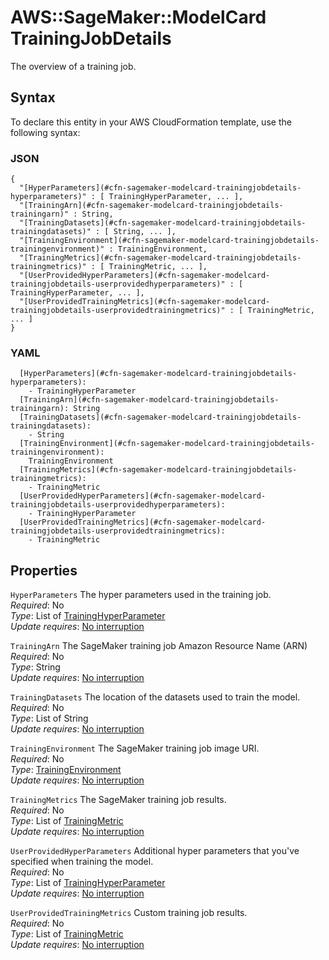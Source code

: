 # AWS::SageMaker::ModelCard TrainingJobDetails<a name="aws-properties-sagemaker-modelcard-trainingjobdetails"></a>

The overview of a training job\.

## Syntax<a name="aws-properties-sagemaker-modelcard-trainingjobdetails-syntax"></a>

To declare this entity in your AWS CloudFormation template, use the following syntax:

### JSON<a name="aws-properties-sagemaker-modelcard-trainingjobdetails-syntax.json"></a>

```
{
  "[HyperParameters](#cfn-sagemaker-modelcard-trainingjobdetails-hyperparameters)" : [ TrainingHyperParameter, ... ],
  "[TrainingArn](#cfn-sagemaker-modelcard-trainingjobdetails-trainingarn)" : String,
  "[TrainingDatasets](#cfn-sagemaker-modelcard-trainingjobdetails-trainingdatasets)" : [ String, ... ],
  "[TrainingEnvironment](#cfn-sagemaker-modelcard-trainingjobdetails-trainingenvironment)" : TrainingEnvironment,
  "[TrainingMetrics](#cfn-sagemaker-modelcard-trainingjobdetails-trainingmetrics)" : [ TrainingMetric, ... ],
  "[UserProvidedHyperParameters](#cfn-sagemaker-modelcard-trainingjobdetails-userprovidedhyperparameters)" : [ TrainingHyperParameter, ... ],
  "[UserProvidedTrainingMetrics](#cfn-sagemaker-modelcard-trainingjobdetails-userprovidedtrainingmetrics)" : [ TrainingMetric, ... ]
}
```

### YAML<a name="aws-properties-sagemaker-modelcard-trainingjobdetails-syntax.yaml"></a>

```
  [HyperParameters](#cfn-sagemaker-modelcard-trainingjobdetails-hyperparameters):
    - TrainingHyperParameter
  [TrainingArn](#cfn-sagemaker-modelcard-trainingjobdetails-trainingarn): String
  [TrainingDatasets](#cfn-sagemaker-modelcard-trainingjobdetails-trainingdatasets):
    - String
  [TrainingEnvironment](#cfn-sagemaker-modelcard-trainingjobdetails-trainingenvironment):
    TrainingEnvironment
  [TrainingMetrics](#cfn-sagemaker-modelcard-trainingjobdetails-trainingmetrics):
    - TrainingMetric
  [UserProvidedHyperParameters](#cfn-sagemaker-modelcard-trainingjobdetails-userprovidedhyperparameters):
    - TrainingHyperParameter
  [UserProvidedTrainingMetrics](#cfn-sagemaker-modelcard-trainingjobdetails-userprovidedtrainingmetrics):
    - TrainingMetric
```

## Properties<a name="aws-properties-sagemaker-modelcard-trainingjobdetails-properties"></a>

`HyperParameters` <a name="cfn-sagemaker-modelcard-trainingjobdetails-hyperparameters"></a>
The hyper parameters used in the training job\.  
_Required_: No  
_Type_: List of [TrainingHyperParameter](aws-properties-sagemaker-modelcard-traininghyperparameter.md)  
_Update requires_: [No interruption](https://docs.aws.amazon.com/AWSCloudFormation/latest/UserGuide/using-cfn-updating-stacks-update-behaviors.html#update-no-interrupt)

`TrainingArn` <a name="cfn-sagemaker-modelcard-trainingjobdetails-trainingarn"></a>
The SageMaker training job Amazon Resource Name \(ARN\)  
_Required_: No  
_Type_: String  
_Update requires_: [No interruption](https://docs.aws.amazon.com/AWSCloudFormation/latest/UserGuide/using-cfn-updating-stacks-update-behaviors.html#update-no-interrupt)

`TrainingDatasets` <a name="cfn-sagemaker-modelcard-trainingjobdetails-trainingdatasets"></a>
The location of the datasets used to train the model\.  
_Required_: No  
_Type_: List of String  
_Update requires_: [No interruption](https://docs.aws.amazon.com/AWSCloudFormation/latest/UserGuide/using-cfn-updating-stacks-update-behaviors.html#update-no-interrupt)

`TrainingEnvironment` <a name="cfn-sagemaker-modelcard-trainingjobdetails-trainingenvironment"></a>
The SageMaker training job image URI\.  
_Required_: No  
_Type_: [TrainingEnvironment](aws-properties-sagemaker-modelcard-trainingenvironment.md)  
_Update requires_: [No interruption](https://docs.aws.amazon.com/AWSCloudFormation/latest/UserGuide/using-cfn-updating-stacks-update-behaviors.html#update-no-interrupt)

`TrainingMetrics` <a name="cfn-sagemaker-modelcard-trainingjobdetails-trainingmetrics"></a>
The SageMaker training job results\.  
_Required_: No  
_Type_: List of [TrainingMetric](aws-properties-sagemaker-modelcard-trainingmetric.md)  
_Update requires_: [No interruption](https://docs.aws.amazon.com/AWSCloudFormation/latest/UserGuide/using-cfn-updating-stacks-update-behaviors.html#update-no-interrupt)

`UserProvidedHyperParameters` <a name="cfn-sagemaker-modelcard-trainingjobdetails-userprovidedhyperparameters"></a>
Additional hyper parameters that you've specified when training the model\.  
_Required_: No  
_Type_: List of [TrainingHyperParameter](aws-properties-sagemaker-modelcard-traininghyperparameter.md)  
_Update requires_: [No interruption](https://docs.aws.amazon.com/AWSCloudFormation/latest/UserGuide/using-cfn-updating-stacks-update-behaviors.html#update-no-interrupt)

`UserProvidedTrainingMetrics` <a name="cfn-sagemaker-modelcard-trainingjobdetails-userprovidedtrainingmetrics"></a>
Custom training job results\.  
_Required_: No  
_Type_: List of [TrainingMetric](aws-properties-sagemaker-modelcard-trainingmetric.md)  
_Update requires_: [No interruption](https://docs.aws.amazon.com/AWSCloudFormation/latest/UserGuide/using-cfn-updating-stacks-update-behaviors.html#update-no-interrupt)
